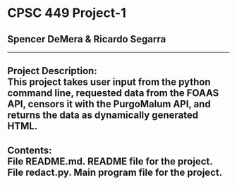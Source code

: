 # CPSC 449 Project-1
## Spencer DeMera & Ricardo Segarra
---
Project Description:<br> 
  This project takes user input from the python command line, requested data from the FOAAS API, censors it with the PurgoMalum API, and returns the data as dynamically generated HTML. 
---
Contents:<br>
File README.md. README file for the project.<br>
File redact.py. Main program file for the project.
---
